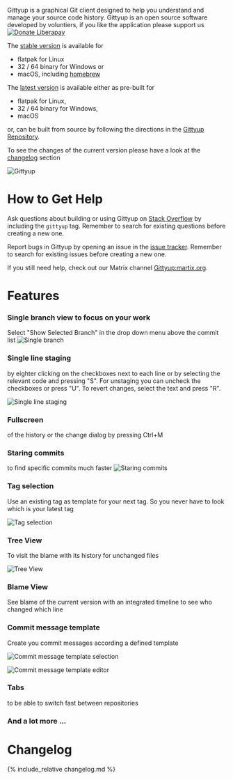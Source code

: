 <!--- Github page main file --->

Gittyup is a graphical Git client designed to help you understand and manage your source code history. Gittyup is an open source software developed by voluntiers, if you like the application please support us [![Donate Liberapay](https://liberapay.com/assets/widgets/donate.svg)](https://liberapay.com/Gittyup/donate)

The [stable version](https://github.com/Murmele/Gittyup/releases/stable) is available for
- flatpak for Linux
- 32 / 64 binary for Windows or
- macOS, including [homebrew](https://github.com/Murmele/Gittyup#mac-os)

The [latest version](https://github.com/Murmele/Gittyup/releases/latest) is available either as pre-built for
- flatpak for Linux,
- 32 / 64 binary for Windows,
- macOS

or, can be built from source by following the directions in the [Gittyup Repository](https://github.com/Murmele/Gittyup#how-to-build).

To see the changes of the current version please have a look at the <A href="#changelog">changelog</A> section

![Gittyup](https://raw.githubusercontent.com/Murmele/Gittyup/master/rsrc/screenshots/main_dark_orig.png)

How to Get Help
===============

Ask questions about building or using Gittyup on
[Stack Overflow](http://stackoverflow.com/questions/tagged/gittyup) by
including the `gittyup` tag. Remember to search for existing questions
before creating a new one.

Report bugs in Gittyup by opening an issue in the
[issue tracker](https://github.com/Murmele/gittyup/issues).
Remember to search for existing issues before creating a new one.

If you still need help, check out our Matrix channel
[Gittyup:martix.org](https://matrix.to/#/#Gittyup:matrix.org).

Features
========

### Single branch view to focus on your work
Select "Show Selected Branch" in the drop down menu above the commit list
![Single branch](https://raw.githubusercontent.com/Murmele/Gittyup/master/rsrc/screenshots/main_show_selected_branch.png)

### Single line staging 
by eighter clicking on the checkboxes next to each line or by selecting the relevant code and pressing "S". For unstaging you can uncheck the checkboxes or press "U". To revert changes, select the text and press "R".

![Single line staging](https://raw.githubusercontent.com/Murmele/Gittyup/master/rsrc/screenshots/double_treeview_single_line_staging.png)

### Fullscreen
of the history or the change dialog by pressing Ctrl+M

### Staring commits
to find specific commits much faster
![Staring commits](https://raw.githubusercontent.com/Murmele/Gittyup/master/rsrc/screenshots/starring_commits.png)

### Tag selection
Use an existing tag as template for your next tag. So you never have to look which is your latest tag

![Tag selection](https://raw.githubusercontent.com/Murmele/Gittyup/master/rsrc/screenshots/tag_selection.png)

### Tree View
To visit the blame with its history for unchanged files

![Tree View](https://raw.githubusercontent.com/Murmele/Gittyup/master/rsrc/screenshots/treeview.png)

### Blame View
See blame of the current version with an integrated timeline to see who changed which line

### Commit message template
Create you commit messages according a defined template

![Commit message template selection](https://raw.githubusercontent.com/Murmele/Gittyup/master/rsrc/screenshots/CommitMessageTemplateSelection.png)

![Commit message template editor](https://raw.githubusercontent.com/Murmele/Gittyup/master/rsrc/screenshots/CommitMessageTemplateEditor.png)

### Tabs
to be able to switch fast between repositories

### And a lot more ...

Changelog
=========

{% include_relative changelog.md %}

